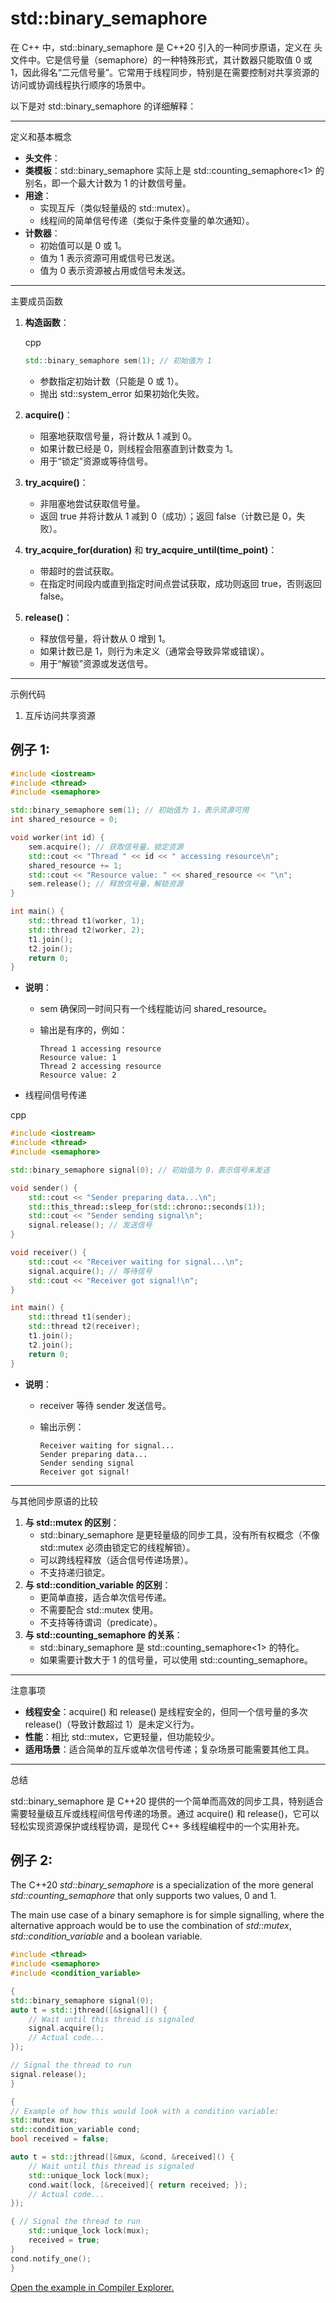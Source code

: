 # std::binary_semaphore

在 C++ 中，std::binary_semaphore 是 C++20 引入的一种同步原语，定义在 <semaphore> 头文件中。它是信号量（semaphore）的一种特殊形式，其计数器只能取值 0 或 1，因此得名“二元信号量”。它常用于线程同步，特别是在需要控制对共享资源的访问或协调线程执行顺序的场景中。

以下是对 std::binary_semaphore 的详细解释：

------

定义和基本概念

- **头文件**：<semaphore>
- **类模板**：std::binary_semaphore 实际上是 std::counting_semaphore<1> 的别名，即一个最大计数为 1 的计数信号量。
- **用途**：
  - 实现互斥（类似轻量级的 std::mutex）。
  - 线程间的简单信号传递（类似于条件变量的单次通知）。
- **计数器**：
  - 初始值可以是 0 或 1。
  - 值为 1 表示资源可用或信号已发送。
  - 值为 0 表示资源被占用或信号未发送。

------

主要成员函数

1. **构造函数**：

   cpp

   ```cpp
   std::binary_semaphore sem(1); // 初始值为 1
   ```

   - 参数指定初始计数（只能是 0 或 1）。
   - 抛出 std::system_error 如果初始化失败。

2. **acquire()**：

   - 阻塞地获取信号量，将计数从 1 减到 0。
   - 如果计数已经是 0，则线程会阻塞直到计数变为 1。
   - 用于“锁定”资源或等待信号。

3. **try_acquire()**：

   - 非阻塞地尝试获取信号量。
   - 返回 true 并将计数从 1 减到 0（成功）；返回 false（计数已是 0，失败）。

4. **try_acquire_for(duration)** 和 **try_acquire_until(time_point)**：

   - 带超时的尝试获取。
   - 在指定时间段内或直到指定时间点尝试获取，成功则返回 true，否则返回 false。

5. **release()**：

   - 释放信号量，将计数从 0 增到 1。
   - 如果计数已是 1，则行为未定义（通常会导致异常或错误）。
   - 用于“解锁”资源或发送信号。

------

示例代码

1. 互斥访问共享资源

## 例子 1:

```cpp
#include <iostream>
#include <thread>
#include <semaphore>

std::binary_semaphore sem(1); // 初始值为 1，表示资源可用
int shared_resource = 0;

void worker(int id) {
    sem.acquire(); // 获取信号量，锁定资源
    std::cout << "Thread " << id << " accessing resource\n";
    shared_resource += 1;
    std::cout << "Resource value: " << shared_resource << "\n";
    sem.release(); // 释放信号量，解锁资源
}

int main() {
    std::thread t1(worker, 1);
    std::thread t2(worker, 2);
    t1.join();
    t2.join();
    return 0;
}
```

- **说明**：

  - sem 确保同一时间只有一个线程能访问 shared_resource。

  - 输出是有序的，例如：

    ```text
    Thread 1 accessing resource
    Resource value: 1
    Thread 2 accessing resource
    Resource value: 2
    ```

- 线程间信号传递

cpp

```cpp
#include <iostream>
#include <thread>
#include <semaphore>

std::binary_semaphore signal(0); // 初始值为 0，表示信号未发送

void sender() {
    std::cout << "Sender preparing data...\n";
    std::this_thread::sleep_for(std::chrono::seconds(1));
    std::cout << "Sender sending signal\n";
    signal.release(); // 发送信号
}

void receiver() {
    std::cout << "Receiver waiting for signal...\n";
    signal.acquire(); // 等待信号
    std::cout << "Receiver got signal!\n";
}

int main() {
    std::thread t1(sender);
    std::thread t2(receiver);
    t1.join();
    t2.join();
    return 0;
}
```

- **说明**：

  - receiver 等待 sender 发送信号。

  - 输出示例：

    ```text
    Receiver waiting for signal...
    Sender preparing data...
    Sender sending signal
    Receiver got signal!
    ```

------

与其他同步原语的比较

1. **与 std::mutex 的区别**：
   - std::binary_semaphore 是更轻量级的同步工具，没有所有权概念（不像 std::mutex 必须由锁定它的线程解锁）。
   - 可以跨线程释放（适合信号传递场景）。
   - 不支持递归锁定。
2. **与 std::condition_variable 的区别**：
   - 更简单直接，适合单次信号传递。
   - 不需要配合 std::mutex 使用。
   - 不支持等待谓词（predicate）。
3. **与 std::counting_semaphore 的关系**：
   - std::binary_semaphore 是 std::counting_semaphore<1> 的特化。
   - 如果需要计数大于 1 的信号量，可以使用 std::counting_semaphore<N>。

------

注意事项

- **线程安全**：acquire() 和 release() 是线程安全的，但同一个信号量的多次 release()（导致计数超过 1）是未定义行为。
- **性能**：相比 std::mutex，它更轻量，但功能较少。
- **适用场景**：适合简单的互斥或单次信号传递；复杂场景可能需要其他工具。

------

总结

std::binary_semaphore 是 C++20 提供的一个简单而高效的同步工具，特别适合需要轻量级互斥或线程间信号传递的场景。通过 acquire() 和 release()，它可以轻松实现资源保护或线程协调，是现代 C++ 多线程编程中的一个实用补充。



## 例子 2:

The C++20 *std::binary_semaphore* is a specialization of the more general *std::counting_semaphore* that only supports two values, 0 and 1.

The main use case of a binary semaphore is for simple signalling, where the alternative approach would be to use the combination of *std::mutex*, *std::condition_variable* and a boolean variable.

```C++
#include <thread>
#include <semaphore>
#include <condition_variable>

{
std::binary_semaphore signal(0);
auto t = std::jthread([&signal]() {
    // Wait until this thread is signaled
    signal.acquire();
    // Actual code...
});

// Signal the thread to run
signal.release();
}

{
// Example of how this would look with a condition variable:
std::mutex mux;
std::condition_variable cond;
bool received = false;

auto t = std::jthread([&mux, &cond, &received]() {
    // Wait until this thread is signaled
    std::unique_lock lock(mux);
    cond.wait(lock, [&received]{ return received; });
    // Actual code...
});

{ // Signal the thread to run
    std::unique_lock lock(mux);
    received = true;
}
cond.notify_one();
}
```

[Open the example in Compiler Explorer.](https://compiler-explorer.com/z/444vWT94f)